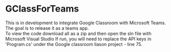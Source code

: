 # GClassForTeams
This is in development to integrate Google Classroom with Microsoft Teams.  
The goal is to release it as a teams app.  
To view the code download all as a zip and then open the sln file with Microsoft Visual Studio
If run, you will need to replace the API keys in 'Program.cs' under the Google classroom liason project - line 75.
